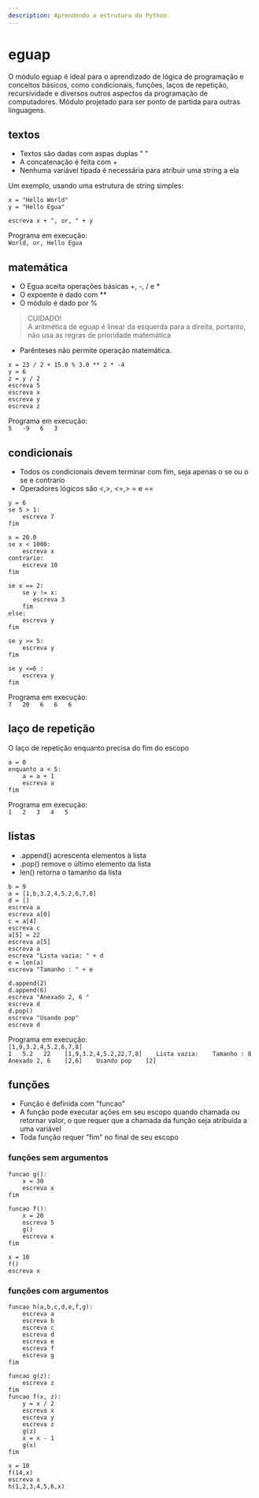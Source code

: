 ```yaml
---
description: Aprendendo a estrutura do Python
---
```


# eguap

O módulo eguap é ideal para o aprendizado de lógica de programação e conceitos básicos, como condicionais, funções, laços de repetição, recursividade e diversos outros aspectos da programação de computadores. Módulo projetado para ser ponto de partida para outras linguagens.

## textos

* Textos são dadas com aspas duplas " "
* A concatenação é feita com +
* Nenhuma variável tipada é necessária para atribuir uma string a ela

Um exemplo, usando uma estrutura de string simples:

```text
x = "Hello World"
y = "Hello Egua"

escreva x + ", or, " + y
```

Programa em execução:  
`World, or, Hello Egua`

## matemática

* O Egua aceita operações básicas +, -, / e \*
* O expoente é dado com \*\* 
* O módulo é dado por %

> CUIDADO!   
> A aritmética de eguap é linear da esquerda para a direita, portanto, não usa as regras de prioridade matemática

* Parênteses não permite operação matemática.

```text
x = 23 / 2 + 15.0 % 3.0 ** 2 * -4
y = 6
z = y / 2
escreva 5
escreva x
escreva y
escreva z
```

Programa em execução:  
`5  
-9  
6  
3`

## condicionais

* Todos os condicionais devem terminar com fim, seja apenas o se ou o se e contrario
* Operadores lógicos são &lt;,&gt;, &lt;=,&gt; = e ==

```text
y = 6
se 5 > 1:
    escreva 7
fim

x = 20.0
se x < 1000:
    escreva x
contrario:
    escreva 10
fim

se x == 2:
    se y != x:
       escreva 3
    fim
else:
    escreva y
fim

se y >= 5:
    escreva y
fim

se y <=6 :
    escreva y
fim
```

Programa em execução:  
`7  
20  
6  
6  
6`

## laço de repetição

O laço de repetição enquanto precisa do fim do escopo

```text
a = 0
enquanto a < 5:
    a = a + 1
    escreva a
fim
```

Programa em execução:  
`1  
2  
3  
4  
5`

## listas

* .append\(\) acrescenta elementos à lista
* .pop\(\) remove o último elemento da lista
* len\(\) retorna o tamanho da lista

```text
b = 9
a = [1,b,3.2,4,5.2,6,7,8]
d = []
escreva a
escreva a[0]
c = a[4]
escreva c
a[5] = 22
escreva a[5]
escreva a
escreva "Lista vazia: " + d
e = len(a)
escreva "Tamanho : " + e

d.append(2)
d.append(6)
escreva "Anexado 2, 6 "
escreva d
d.pop()
escreva "Usando pop"
escreva d
```

Programa em execução:  
`[1,9,3.2,4,5.2,6,7,8]`    
`1  
5.2  
22   
[1,9,3.2,4,5.2,22,7,8]   
Lista vazia:   
Tamanho : 8   
Anexado 2, 6   
[2,6]   
Usando pop   
[2]`

## funções

* Função é definida com "funcao"
* A função pode executar ações em seu escopo quando chamada ou retornar valor, o que requer que a chamada da função seja atribuída a uma variável
* Toda função requer "fim" no final de seu escopo

### funções sem argumentos

```text
funcao g():
	x = 30
	escreva x
fim

funcao f():
	x = 20
	escreva 5
	g()
	escreva x
fim

x = 10
f()
escreva x
```

### funções com argumentos

```text
funcao h(a,b,c,d,e,f,g):
	escreva a
	escreva b
	escreva c
	escreva d
	escreva e
	escreva f
	escreva g
fim

funcao g(z):
	escreva z
fim
funcao f(x, z):
	y = x / 2
	escreva x
	escreva y
	escreva z
	g(z)
	x = x - 1
	g(x)
fim
		
x = 10
f(14,x)
escreva x
h(1,2,3,4,5,6,x)

```
